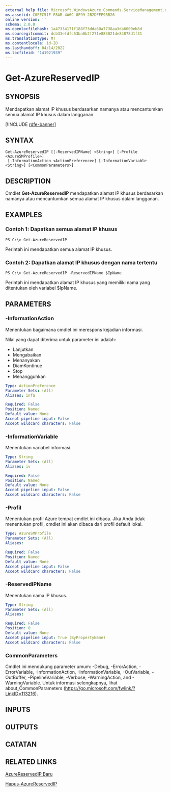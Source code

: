 ```yaml
---
external help file: Microsoft.WindowsAzure.Commands.ServiceManagement.dll-Help.xml
ms.assetid: C0EEC51F-F8AB-4A6C-8F99-2B2DFFE9BB26
online version: ''
schema: 2.0.0
ms.openlocfilehash: 1a47334171f188f73dda60a7738aa3da6009eb8d
ms.sourcegitcommit: dcb33efdfc53ba0b2f271e883021de84878d1f31
ms.translationtype: MT
ms.contentlocale: id-ID
ms.lasthandoff: 04/14/2022
ms.locfileid: "141921939"
---
```

# Get-AzureReservedIP

## SYNOPSIS
Mendapatkan alamat IP khusus berdasarkan namanya atau mencantumkan semua alamat IP khusus dalam langganan.

[!INCLUDE [rdfe-banner](../../includes/rdfe-banner.md)]

## SYNTAX

```
Get-AzureReservedIP [[-ReservedIPName] <String>] [-Profile <AzureSMProfile>]
 [-InformationAction <ActionPreference>] [-InformationVariable <String>] [<CommonParameters>]
```

## DESCRIPTION
Cmdlet **Get-AzureReservedIP** mendapatkan alamat IP khusus berdasarkan namanya atau mencantumkan semua alamat IP khusus dalam langganan.

## EXAMPLES

### Contoh 1: Dapatkan semua alamat IP khusus
```
PS C:\> Get-AzureReservedIP
```

Perintah ini mendapatkan semua alamat IP khusus.

### Contoh 2: Dapatkan alamat IP khusus dengan nama tertentu
```
PS C:\> Get-AzureReservedIP -ReservedIPName $IpName
```

Perintah ini mendapatkan alamat IP khusus yang memiliki nama yang ditentukan oleh variabel $IpName.

## PARAMETERS

### -InformationAction
Menentukan bagaimana cmdlet ini merespons kejadian informasi.

Nilai yang dapat diterima untuk parameter ini adalah:

- Lanjutkan
- Mengabaikan
- Menanyakan
- DiamKontinue
- Stop
- Menangguhkan

```yaml
Type: ActionPreference
Parameter Sets: (All)
Aliases: infa

Required: False
Position: Named
Default value: None
Accept pipeline input: False
Accept wildcard characters: False
```

### -InformationVariable
Menentukan variabel informasi.

```yaml
Type: String
Parameter Sets: (All)
Aliases: iv

Required: False
Position: Named
Default value: None
Accept pipeline input: False
Accept wildcard characters: False
```

### -Profil
Menentukan profil Azure tempat cmdlet ini dibaca.
Jika Anda tidak menentukan profil, cmdlet ini akan dibaca dari profil default lokal.

```yaml
Type: AzureSMProfile
Parameter Sets: (All)
Aliases: 

Required: False
Position: Named
Default value: None
Accept pipeline input: False
Accept wildcard characters: False
```

### -ReservedIPName
Menentukan nama IP khusus.

```yaml
Type: String
Parameter Sets: (All)
Aliases: 

Required: False
Position: 0
Default value: None
Accept pipeline input: True (ByPropertyName)
Accept wildcard characters: False
```

### CommonParameters
Cmdlet ini mendukung parameter umum: -Debug, -ErrorAction, -ErrorVariable, -InformationAction, -InformationVariable, -OutVariable, -OutBuffer, -PipelineVariable, -Verbose, -WarningAction, and -WarningVariable. Untuk informasi selengkapnya, lihat about_CommonParameters (https://go.microsoft.com/fwlink/?LinkID=113216).

## INPUTS

## OUTPUTS

## CATATAN

## RELATED LINKS

[AzureReservedIP Baru](./New-AzureReservedIP.md)

[Hapus-AzureReservedIP](./Remove-AzureReservedIP.md)


